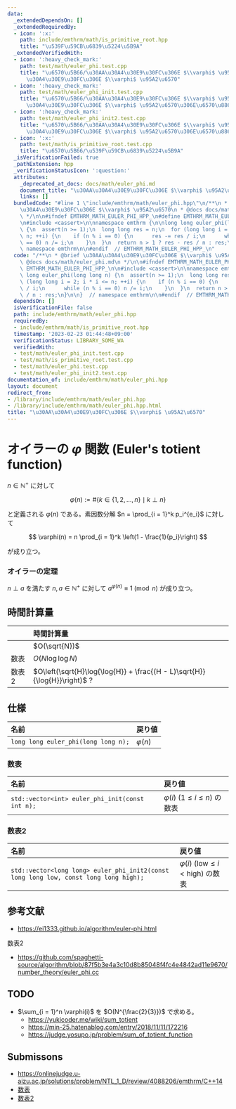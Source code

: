 ```yaml
---
data:
  _extendedDependsOn: []
  _extendedRequiredBy:
  - icon: ':x:'
    path: include/emthrm/math/is_primitive_root.hpp
    title: "\u539F\u59CB\u6839\u5224\u5B9A"
  _extendedVerifiedWith:
  - icon: ':heavy_check_mark:'
    path: test/math/euler_phi.test.cpp
    title: "\u6570\u5B66/\u30AA\u30A4\u30E9\u30FC\u306E $\\varphi$ \u95A2\u6570/\u30AA\
      \u30A4\u30E9\u30FC\u306E $\\varphi$ \u95A2\u6570"
  - icon: ':heavy_check_mark:'
    path: test/math/euler_phi_init.test.cpp
    title: "\u6570\u5B66/\u30AA\u30A4\u30E9\u30FC\u306E $\\varphi$ \u95A2\u6570/\u30AA\
      \u30A4\u30E9\u30FC\u306E $\\varphi$ \u95A2\u6570\u306E\u6570\u8868"
  - icon: ':heavy_check_mark:'
    path: test/math/euler_phi_init2.test.cpp
    title: "\u6570\u5B66/\u30AA\u30A4\u30E9\u30FC\u306E $\\varphi$ \u95A2\u6570/\u30AA\
      \u30A4\u30E9\u30FC\u306E $\\varphi$ \u95A2\u6570\u306E\u6570\u88682"
  - icon: ':x:'
    path: test/math/is_primitive_root.test.cpp
    title: "\u6570\u5B66/\u539F\u59CB\u6839\u5224\u5B9A"
  _isVerificationFailed: true
  _pathExtension: hpp
  _verificationStatusIcon: ':question:'
  attributes:
    _deprecated_at_docs: docs/math/euler_phi.md
    document_title: "\u30AA\u30A4\u30E9\u30FC\u306E $\\varphi$ \u95A2\u6570"
    links: []
  bundledCode: "#line 1 \"include/emthrm/math/euler_phi.hpp\"\n/**\n * @brief \u30AA\
    \u30A4\u30E9\u30FC\u306E $\\varphi$ \u95A2\u6570\n * @docs docs/math/euler_phi.md\n\
    \ */\n\n#ifndef EMTHRM_MATH_EULER_PHI_HPP_\n#define EMTHRM_MATH_EULER_PHI_HPP_\n\
    \n#include <cassert>\n\nnamespace emthrm {\n\nlong long euler_phi(long long n)\
    \ {\n  assert(n >= 1);\n  long long res = n;\n  for (long long i = 2; i * i <=\
    \ n; ++i) {\n    if (n % i == 0) {\n      res -= res / i;\n      while (n % i\
    \ == 0) n /= i;\n    }\n  }\n  return n > 1 ? res - res / n : res;\n}\n\n}  //\
    \ namespace emthrm\n\n#endif  // EMTHRM_MATH_EULER_PHI_HPP_\n"
  code: "/**\n * @brief \u30AA\u30A4\u30E9\u30FC\u306E $\\varphi$ \u95A2\u6570\n *\
    \ @docs docs/math/euler_phi.md\n */\n\n#ifndef EMTHRM_MATH_EULER_PHI_HPP_\n#define\
    \ EMTHRM_MATH_EULER_PHI_HPP_\n\n#include <cassert>\n\nnamespace emthrm {\n\nlong\
    \ long euler_phi(long long n) {\n  assert(n >= 1);\n  long long res = n;\n  for\
    \ (long long i = 2; i * i <= n; ++i) {\n    if (n % i == 0) {\n      res -= res\
    \ / i;\n      while (n % i == 0) n /= i;\n    }\n  }\n  return n > 1 ? res - res\
    \ / n : res;\n}\n\n}  // namespace emthrm\n\n#endif  // EMTHRM_MATH_EULER_PHI_HPP_\n"
  dependsOn: []
  isVerificationFile: false
  path: include/emthrm/math/euler_phi.hpp
  requiredBy:
  - include/emthrm/math/is_primitive_root.hpp
  timestamp: '2023-02-23 01:44:48+09:00'
  verificationStatus: LIBRARY_SOME_WA
  verifiedWith:
  - test/math/euler_phi_init.test.cpp
  - test/math/is_primitive_root.test.cpp
  - test/math/euler_phi.test.cpp
  - test/math/euler_phi_init2.test.cpp
documentation_of: include/emthrm/math/euler_phi.hpp
layout: document
redirect_from:
- /library/include/emthrm/math/euler_phi.hpp
- /library/include/emthrm/math/euler_phi.hpp.html
title: "\u30AA\u30A4\u30E9\u30FC\u306E $\\varphi$ \u95A2\u6570"
---
```

# オイラーの $\varphi$ 関数 (Euler's totient function)

$n \in \mathbb{N}^+$ に対して

$$
  \varphi(n) \mathrel{:=} \# \lbrace k \in \lbrace 1, 2, \ldots, n \rbrace \mid k \perp n \rbrace
$$

と定義される $\varphi(n)$ である。素因数分解 $n = \prod_{i = 1}^k p_i^{e_i}$ に対して

$$
  \varphi(n) = n \prod_{i = 1}^k \left(1 - \frac{1}{p_i}\right)
$$

が成り立つ。


### オイラーの定理

$n \perp a$ を満たす $n, a \in \mathbb{N}^+$ に対して $a^{\varphi(n)} \equiv 1 \pmod{n}$ が成り立つ。


## 時間計算量

||時間計算量|
|:--|:--|
||$O(\sqrt{N})$|
|数表|$O(N\log{\log{N}})$|
|数表2|$O\left(\sqrt{H}\log{\log{H}} + \frac{(H - L)\sqrt{H}}{\log{H}}\right)$ ?|


## 仕様

|名前|戻り値|
|:--|:--|
|`long long euler_phi(long long n);`|$\varphi(n)$|

### 数表

|名前|戻り値|
|:--|:--|
|`std::vector<int> euler_phi_init(const int n);`|$\varphi(i)$ ($1 \leq i \leq n$) の数表|

### 数表2

|名前|戻り値|
|:--|:--|
|`std::vector<long long> euler_phi_init2(const long long low, const long long high);`|$\varphi(i)$ ($\mathrm{low} \leq i < \mathrm{high}$) の数表|


## 参考文献

- https://ei1333.github.io/algorithm/euler-phi.html

数表2
- https://github.com/spaghetti-source/algorithm/blob/87f5b3e4a3c10d8b85048f4fc4e4842ad11e9670/number_theory/euler_phi.cc


## TODO

- $\sum_{i = 1}^n \varphi(i)$ を $O(N^{\frac{2}{3}})$ で求める。
  - https://yukicoder.me/wiki/sum_totient
  - https://min-25.hatenablog.com/entry/2018/11/11/172216
  - https://judge.yosupo.jp/problem/sum_of_totient_function


## Submissons

- https://onlinejudge.u-aizu.ac.jp/solutions/problem/NTL_1_D/review/4088206/emthrm/C++14
- [数表](https://onlinejudge.u-aizu.ac.jp/solutions/problem/NTL_1_D/review/4088232/emthrm/C++14)
- [数表2](https://onlinejudge.u-aizu.ac.jp/solutions/problem/NTL_1_D/review/4088268/emthrm/C++14)
